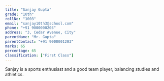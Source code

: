 ```yaml
---
title: "Sanjay Gupta"
grade: "10th"
rollNo: "1003"
email: "sanjay10th3@school.com"
phone: "+91 9000000203"
address: "3, Cedar Avenue, City"
parentName: "Mr. Gupta"
parentContact: "+91 9000001203"
marks: 65
percentage: 65
classification: ["First Class"]
---
```

Sanjay is a sports enthusiast and a good team player, balancing studies and athletics. 